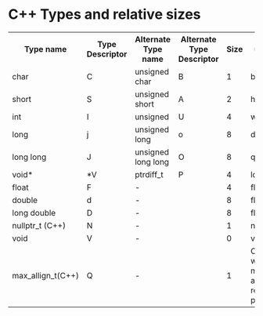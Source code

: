 <h1>C++ Types and relative sizes</h1>

<table>
  <tr>
    <th>Type name</th>
    <th>Type Descriptor</th>
    <th>Alternate Type name</td>
    <th>Alternate Type Descriptor</th>
    <th>Size</th>
    <th>underlying</th>
  </tr>
  <tr>
    <td>char</td>
    <td>C</td>
    <td>unsigned char</td>
    <td>B</td>
    <td>1</td>
    <td>byte</td>
  </tr>
  <tr>
    <td>short</td>
    <td>S</td>
    <td>unsigned short</td>
    <td>A</td>
    <td>2</td>
    <td>hword</td>
  </tr>
  <tr>
    <td>int</td>
    <td>I</td>
    <td>unsigned</td>
    <td>U</td>
    <td>4</td>
    <td>word</td>
  </tr>
  <tr>
    <td>long</td>
    <td>j</td>
    <td>unsigned long</td>
    <td>o</td>
    <td>8</td>
    <td>dword</td>
  </tr>
  <tr>
    <td>long long</td>
    <td>J</td>
    <td>unsigned long long</td>
    <td>O</td>
    <td>8</td>
    <td>qword</td>
  </tr>
  <tr>
    <td>void*</td>
    <td>*V</td>
    <td>ptrdiff_t</td>
    <td>P</td>
    <td>4</td>
    <td>long address</td>
  </tr>
  <tr>
    <td>float</td>
    <td>F</td>
    <td colspan="2">-</td>
    <td>4</td>
    <td>float word</td>
  </tr>
  <tr>
    <td>double</td>
    <td>d</td>
    <td colspan="2">-</td>
    <td>8</td>
    <td>float dword</td>
  </tr>
  <tr>
    <td>long double</td>
    <td>D</td>
    <td colspan="2">-</td>
    <td>8</td>
    <td>float qword</td>
  </tr>
  <tr>
    <td>nullptr_t (C++)</td>
    <td>N</td>
    <td colspan="2">-</td>
    <td>1</td>
    <td>null address</td>
  </tr>
  <tr>
    <td>void</td>
    <td>V</td>
    <td colspan="2">-</td>
    <td>0</td>
    <td>void</td>
  </tr>
  <tr>
    <td>max_allign_t(C++)</td>
    <td>Q</td>
    <td colspan="2">-</td>
    <td>1</td>
    <td>Custom type with the maximum alignment requirements possible</td>
  </tr>
</table>
